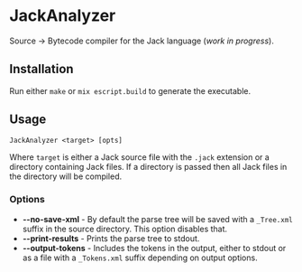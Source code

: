 # JackAnalyzer

Source -> Bytecode compiler for the Jack language (_work in progress_).

## Installation

Run either `make` or `mix escript.build` to generate the executable.

## Usage

`JackAnalyzer <target> [opts]`

Where `target` is either a Jack source file with the `.jack` extension or a
directory containing Jack files. If a directory is passed then all Jack files
in the directory will be compiled.

### Options

- **--no-save-xml** - By default the parse tree will be saved with a
  `_Tree.xml` suffix in the source directory. This option disables that.
- **--print-results** - Prints the parse tree to stdout.
- **--output-tokens** - Includes the tokens in the output, either to stdout or
  as a file with a `_Tokens.xml` suffix depending on output options.
